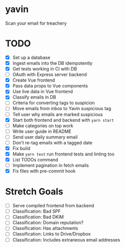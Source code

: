# yavin

Scan your email for treachery

# TODO

- [x] Set up a database
- [x] Ingest emails into the DB idempotently
- [x] Get tests working in CI with DB
- [ ] OAuth with Express server backend
- [x] Create Vue frontend
- [x] Pass data props to Vue components
- [x] Use live data in Vue frontend
- [x] Classify emails in DB
- [ ] Criteria for converting tags to suspicion
- [ ] Move emails from inbox to Yavin suspicious tag
- [ ] Tell user why emails are marked suspicious
- [x] Start both frontend and backend with `yarn start`
- [ ] Make categories on top work
- [ ] Write user guide in README
- [ ] Send user daily summary email
- [ ] Don't re-tag emails with a tagged date
- [x] Fix build
- [x] Make `yarn test` run frontend tests and linting too
- [x] List TODOs command
- [ ] Implement pagination in fetch emails
- [x] Fix files with pre-commit hook

# Stretch Goals

- [ ] Serve compiled frontend from backend
- [ ] Classification: Bad SPF
- [ ] Classification: Bad DKIM
- [ ] Classification: Domain reputation?
- [ ] Classification: Has attachments
- [ ] Classification: Links to Drive/Dropbox
- [ ] Classification: Includes extraneous email addresses
